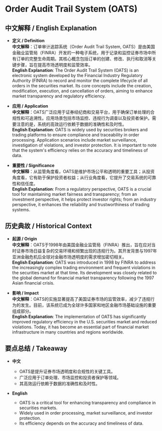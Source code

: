 # Order Audit Trail System (OATS)

## 中文解释 / English Explanation

* **定义 / Definition**  
  **中文解释**：订单审计追踪系统（Order Audit Trail System, OATS）是由美国金融业监管局（FINRA）开发的一种电子系统，用于记录和监控证券市场中所有订单的完整生命周期。其核心概念包括订单的创建、修改、执行和取消等关键步骤，旨在提高市场透明度和监管效率。  
  **English Explanation**: The Order Audit Trail System (OATS) is an electronic system developed by the Financial Industry Regulatory Authority (FINRA) to record and monitor the complete lifecycle of all orders in the securities market. Its core concepts include the creation, modification, execution, and cancellation of orders, aiming to enhance market transparency and regulatory efficiency.

* **应用 / Application**  
  **中文解释**：OATS广泛应用于证券经纪商和交易平台，用于确保订单处理的合规性和可追溯性。应用场景包括市场监控、违规行为调查以及投资者保护。需要注意的是，系统的高效运行依赖于数据的准确性和及时性。  
  **English Explanation**: OATS is widely used by securities brokers and trading platforms to ensure compliance and traceability in order processing. Application scenarios include market surveillance, investigation of violations, and investor protection. It is important to note that the system's efficiency relies on the accuracy and timeliness of data.

* **重要性 / Significance**  
  **中文解释**：从监管角度看，OATS是维护市场公平和透明的重要工具；从投资角度看，它有助于保护投资者权益；从行业角度看，它提升了交易系统的可靠性和信任度。  
  **English Explanation**: From a regulatory perspective, OATS is a crucial tool for maintaining market fairness and transparency; from an investment perspective, it helps protect investor rights; from an industry perspective, it enhances the reliability and trustworthiness of trading systems.

## 历史典故 / Historical Context

* **起源 / Origin**  
  **中文解释**：OATS于1998年由美国金融业监管局（FINRA）推出，旨在应对当时证券市场日益复杂的交易环境和频繁出现的违规行为。其开发背景与1997年亚洲金融危机后全球对金融市场透明度的需求增加密切相关。  
  **English Explanation**: OATS was introduced in 1998 by FINRA to address the increasingly complex trading environment and frequent violations in the securities market at that time. Its development was closely related to the global demand for financial market transparency following the 1997 Asian financial crisis.

* **影响 / Impact**  
  **中文解释**：OATS的实施显著提高了美国证券市场的监管效率，减少了违规行为的发生。目前，该系统已成为全球许多国家和地区金融市场基础设施的重要组成部分。  
  **English Explanation**: The implementation of OATS has significantly improved regulatory efficiency in the U.S. securities market and reduced violations. Today, it has become an essential part of financial market infrastructure in many countries and regions worldwide.

## 要点总结 / Takeaway

* **中文**  
  - OATS是提升证券市场透明度和合规性的关键工具。  
  - 广泛应用于订单处理、市场监控和投资者保护等领域。  
  - 其高效运行依赖于数据的准确性和及时性。

* **English**  
  - OATS is a critical tool for enhancing transparency and compliance in securities markets.  
  - Widely used in order processing, market surveillance, and investor protection.  
  - Its efficiency depends on the accuracy and timeliness of data.